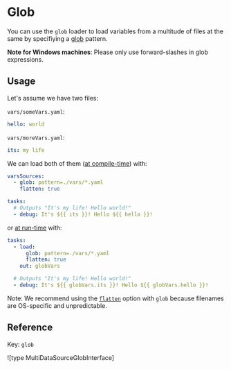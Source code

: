 # Glob

You can use the `glob` loader to load variables from a multitude of files at the same by specifiying a [glob](https://github.com/isaacs/node-glob) pattern.

**Note for Windows machines**: Please only use forward-slashes in glob expressions.

## Usage

Let's assume we have two files:

`vars/someVars.yaml`:

```yaml
hello: world
```

`vars/moreVars.yaml`:

```yaml
its: my life
```

We can load both of them ([at compile-time](../../kiwi-config/variables.md#compile-time-variables)) with:

```yaml
varsSources:
  - glob: pattern=./vars/*.yaml
    flatten: true

tasks:
  # Outputs "It's my life! Hello world!"
  - debug: It's ${{ its }}! Hello ${{ hello }}!
```

or [at run-time](../../kiwi-config/variables.md#run-time-variables) with:

```yaml
tasks:
  - load:
      glob: pattern=./vars/*.yaml
      flatten: true
    out: globVars

  # Outputs "It's my life! Hello world!"
  - debug: It's ${{ globVars.its }}! Hello ${{ globVars.hello }}!
```

Note: We recommend using the [`flatten`](..#reference-varssources-and-load) option with `glob` because filenames are OS-specific and unpredictable.

## Reference

Key: `glob`

![type MultiDataSourceGlobInterface]
